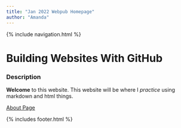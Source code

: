 ```yaml
---
title: "Jan 2022 Webpub Homepage"
author: "Amanda"
---
```


{% include navigation.html %}

# Building Websites With GitHub

### Description

**Welcome** to this website. This website will be where I *practice* using markdown and html things. 

[About Page](about.md)

{% includes footer.html %}
